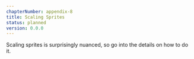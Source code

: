 ```yaml
---
chapterNumber: appendix-8
title: Scaling Sprites
status: planned
version: 0.0.0
---
```


Scaling sprites is surprisingly nuanced, so go into the details on how to do it.
